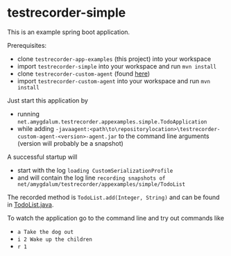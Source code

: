 # testrecorder-simple

This is an example spring boot application.

Prerequisites:
* clone `testrecorder-app-examples` (this project) into your workspace
* import `testrecorder-simple` into your workspace and run `mvn install`
* clone `testrecorder-custom-agent` (found [here](https://github.com/almondtools/testrecorder-custom-agent))
* import `testrecorder-custom-agent` into your workspace and run `mvn install`

Just start this application by
- running `net.amygdalum.testrecorder.appexamples.simple.TodoApplication`
- while adding `-javaagent:<path\to\repositorylocation>\testrecorder-custom-agent-<version>-agent.jar` to the command line arguments (version will probably be a snapshot)

A successful startup will 
* start with the log `loading CustomSerializationProfile` 
* and will contain the log line `recording snapshots of net/amygdalum/testrecorder/appexamples/simple/TodoList`

The recorded method is `TodoList.add(Integer, String)` and can be found in [TodoList.java](https://github.com/almondtools/testrecorder-application-examples/blob/master/testrecorder-simple/src/main/java/net/amygdalum/testrecorder/appexamples/simple/TodoList.java).

To watch the application go to the command line and try out commands like
* `a Take the dog out`
* `i 2 Wake up the children`
* `r 1` 